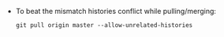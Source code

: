 

* To beat the mismatch histories conflict while pulling/merging:
	```
	git pull origin master --allow-unrelated-histories
	```